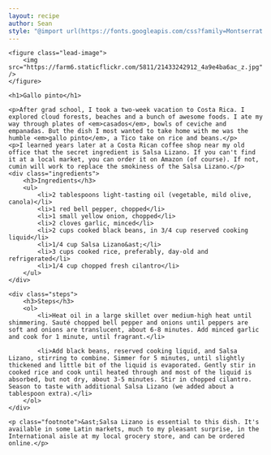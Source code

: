 ```yaml
---
layout: recipe
author: Sean
style: "@import url(https://fonts.googleapis.com/css?family=Montserrat|Playfair+Display|Roboto);body{margin:0;background-color:#fcf5c7}.recipe-container{max-width:800px;width:calc(100% - 20px);margin-right:auto;margin-left:auto;padding:15px;background-color:#fff}.lead-image{max-width:800px;width:100%;margin:0 auto}.footnote,.ingredients,.steps{margin-top:30px}figure img{width:100%}h1{font-family:'Playfair Display',sans-serif;font-size:36px;text-align:center;max-width:630px;margin:15px auto}h3{font-family:'Playfair Display',sans-serif;font-size:24px;max-width:630px;margin:15px auto}ol,p,ul{font-family:Montserrat,serif;font-size:18px;line-height:24px;max-width:630px;margin:15px auto}li{margin-bottom:15px}p.footnote{font-size:15px}"
---
```

<div class="recipe-container">
	
	<figure class="lead-image">
		<img src="https://farm6.staticflickr.com/5811/21433242912_4a9e4ba6ac_z.jpg" />
	</figure>
	
	<h1>Gallo pinto</h1>
	
	<p>After grad school, I took a two-week vacation to Costa Rica. I explored cloud forests, beaches and a bunch of awesome foods. I ate my way through plates of <em>casados</em>, bowls of ceviche and empanadas. But the dish I most wanted to take home with me was the humble <em>gallo pinto</em>, a Tico take on rice and beans.</p>
	<p>I learned years later at a Costa Rican coffee shop near my old office that the secret ingredient is Salsa Lizano. If you can't find it at a local market, you can order it on Amazon (of course). If not, cumin will work to replace the smokiness of the Salsa Lizano.</p>
	<div class="ingredients">
		<h3>Ingredients</h3>
		<ul>
			<li>2 tablespoons light-tasting oil (vegetable, mild olive, canola)</li>
			<li>1 red bell pepper, chopped</li>
			<li>1 small yellow onion, chopped</li>
			<li>2 cloves garlic, minced</li>
			<li>2 cups cooked black beans, in 3/4 cup reserved cooking liquid</li>
			<li>1/4 cup Salsa Lizano&ast;</li>
			<li>3 cups cooked rice, preferably, day-old and refrigerated</li>
			<li>1/4 cup chopped fresh cilantro</li>
		</ul>
	</div>
	
	<div class="steps">
		<h3>Steps</h3>
		<ol>
			<li>Heat oil in a large skillet over medium-high heat until shimmering. Sauté chopped bell pepper and onions until peppers are soft and onions are translucent, about 6-8 minutes. Add minced garlic and cook for 1 minute, until fragrant.</li>

			<li>Add black beans, reserved cooking liquid, and Salsa Lizano, stirring to combine. Simmer for 5 minutes, until slightly thickened and little bit of the liquid is evaporated. Gently stir in cooked rice and cook until heated through and most of the liquid is absorbed, but not dry, about 3-5 minutes. Stir in chopped cilantro. Season to taste with additional Salsa Lizano (we added about a tablespoon extra).</li>
		</ol>
	</div>
	
	<p class="footnote">&ast;Salsa Lizano is essential to this dish. It's available in some Latin markets, much to my pleasant surprise, in the International aisle at my local grocery store, and can be ordered online.</p>

</div>